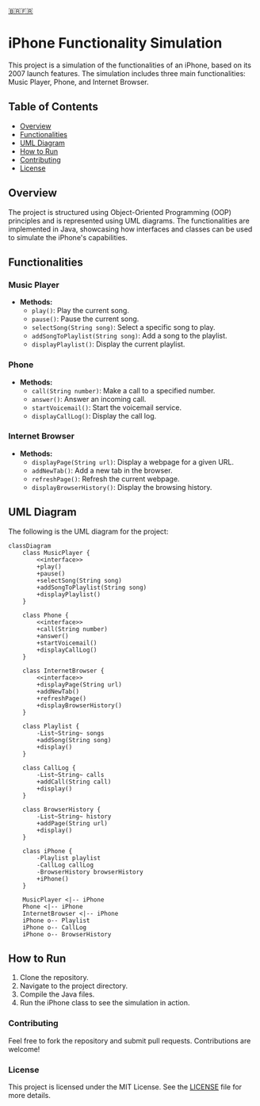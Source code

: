 [🇧🇷️](https://github.com/iFallenHunt/POO-Challenge/blob/main/README-PTBR.md)[🇫🇷️](https://github.com/iFallenHunt/POO-Challenge/blob/main/README-FR.md)

# iPhone Functionality Simulation

This project is a simulation of the functionalities of an iPhone, based on its 2007 launch features. The simulation includes three main functionalities: Music Player, Phone, and Internet Browser.

## Table of Contents
- [Overview](#overview)
- [Functionalities](#functionalities)
- [UML Diagram](#uml-diagram)
- [How to Run](#how-to-run)  
- [Contributing](#contributing)
- [License](#license)

## Overview

The project is structured using Object-Oriented Programming (OOP) principles and is represented using UML diagrams. The functionalities are implemented in Java, showcasing how interfaces and classes can be used to simulate the iPhone's capabilities.

## Functionalities

### Music Player
- **Methods:**
    - `play()`: Play the current song.
    - `pause()`: Pause the current song.
    - `selectSong(String song)`: Select a specific song to play.
    - `addSongToPlaylist(String song)`: Add a song to the playlist.
    - `displayPlaylist()`: Display the current playlist.

### Phone
- **Methods:**
    - `call(String number)`: Make a call to a specified number.
    - `answer()`: Answer an incoming call.
    - `startVoicemail()`: Start the voicemail service.
    - `displayCallLog()`: Display the call log.

### Internet Browser
- **Methods:**
    - `displayPage(String url)`: Display a webpage for a given URL.
    - `addNewTab()`: Add a new tab in the browser.
    - `refreshPage()`: Refresh the current webpage.
    - `displayBrowserHistory()`: Display the browsing history.

## UML Diagram

The following is the UML diagram for the project:

```mermaid
classDiagram
    class MusicPlayer {
        <<interface>>
        +play()
        +pause()
        +selectSong(String song)
        +addSongToPlaylist(String song)
        +displayPlaylist()
    }
    
    class Phone {
        <<interface>>
        +call(String number)
        +answer()
        +startVoicemail()
        +displayCallLog()
    }
    
    class InternetBrowser {
        <<interface>>
        +displayPage(String url)
        +addNewTab()
        +refreshPage()
        +displayBrowserHistory()
    }
    
    class Playlist {
        -List~String~ songs
        +addSong(String song)
        +display()
    }
    
    class CallLog {
        -List~String~ calls
        +addCall(String call)
        +display()
    }
    
    class BrowserHistory {
        -List~String~ history
        +addPage(String url)
        +display()
    }
    
    class iPhone {
        -Playlist playlist
        -CallLog callLog
        -BrowserHistory browserHistory
        +iPhone()
    }

    MusicPlayer <|-- iPhone
    Phone <|-- iPhone
    InternetBrowser <|-- iPhone
    iPhone o-- Playlist
    iPhone o-- CallLog
    iPhone o-- BrowserHistory
```
## How to Run
1. Clone the repository.
2. Navigate to the project directory.
3. Compile the Java files.
4. Run the iPhone class to see the simulation in action.

### Contributing
Feel free to fork the repository and submit pull requests. Contributions are welcome!

### License
This project is licensed under the MIT License. See the [LICENSE]() file for more details.